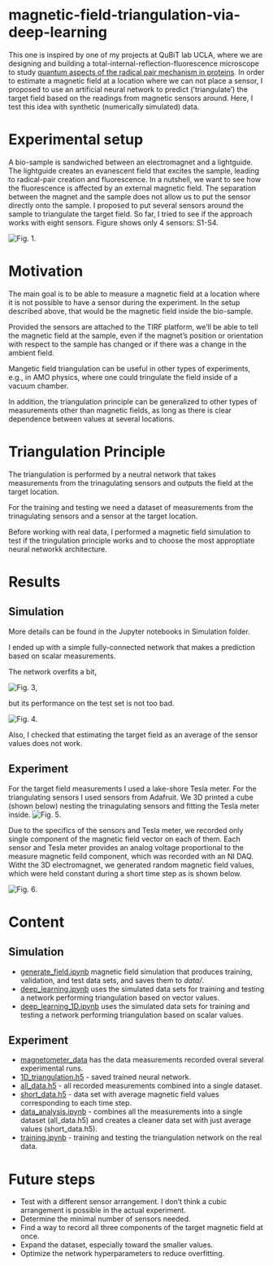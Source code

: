 # magnetic-field-triangulation-via-deep-learning
This one is inspired by one of my projects at QuBiT lab UCLA, where we are designing and building a total-internal-reflection-fluorescence microscope to study [quantum aspects of the radical pair mechanism in proteins](https://github.com/tretyakovmipt/RPM-toy-simulation).  In order to estimate a magnetic field at a location where we can not place a sensor, I proposed to use an artificial neural network to predict (’triangulate’) the target field based on the readings from magnetic sensors around. Here, I test this idea with synthetic (numerically simulated) data.


# Experimental setup

A bio-sample is sandwiched between an electromagnet and a lightguide. The lightguide creates an evanescent field that excites the sample, leading to radical-pair creation and fluorescence. In a nutshell, we want to see how the fluorescence is affected by an external magnetic field. The separation between the magnet and the sample does not allow us to put the sensor directly onto the sample. I proposed to put several sensors around the sample to triangulate the target field. So far, I tried to see if the approach works with eight sensors. Figure shows only 4 sensors: S1-S4. 

![Fig. 1](TIRF_setup.png).

# Motivation

The main goal is to be able to measure a magnetic field at a location where it is not possible to have a sensor during the experiment. In the setup described above, that would be the magnetic field inside the bio-sample. 

Provided the sensors are attached to the TIRF platform, we’ll be able to tell the magnetic field at the sample, even if the magnet’s position or orientation with respect to the sample has changed or if there was a change in the ambient field. 

Mangetic field triangulation can be useful in other types of experiments, e.g., in AMO physics, where one could tringulate the field inside of a vacuum chamber.

In addition, the triangulation principle can be generalized to other types of measurements other than magnetic fields, as long as there is clear dependence between values at several locations.

# Triangulation Principle

The triangulation is performed by a neutral network that takes measurements from the trinagulating sensors and outputs the field at the target location.

For the training and testing we need a dataset of measurements from the trinagulating sensors and a sensor at the target location.

Before working with real data, I performed a magnetic field simulation to test if the tringulation principle works and to choose the most approptiate neural networkk architecture.


# Results
## Simulation
More details can be found in the Jupyter notebooks in Simulation folder.

I ended up with a simple fully-connected network that makes a prediction based on scalar measurements.

The network overfits a bit, 

![Fig. 3](cnn-training.png),

but its performance on the test set is not too bad.

![Fig. 4](cnn-test.png).

Also, I checked that estimating the target field as an average of the sensor values does not work.

## Experiment
For the target field measurements I used a lake-shore Tesla meter. For the triangulating sensors I used sensors from Adafruit. We 3D printed a cube (shown below) nesting the trinagulating sensors and fitting the Tesla meter inside. 
![Fig. 5](sensor_cube.jpg).

Due to the specifics of the sensors and Tesla meter, we recorded only single component of the magnetic field vector on each of them.
Each sensor and Tesla meter provides an analog voltage proportional to the measure magnetic feild component, which was recorded with an NI DAQ. Witht the 3D electromagnet, we generated random magnetic field values, which were held constant during a short time step as is shown below.

![Fig. 6](traning_recording.jpg).

# Content
## Simulation
* [generate_field.ipynb](https://github.com/tretyakovmipt/magnetic-field-triangulation-via-deep-learning/blob/main/simulation/generate_field.ipynb) magnetic field simulation that produces training, validation, and test data sets, and saves them to *data/*.
* [deep_learning.ipynb](https://github.com/tretyakovmipt/magnetic-field-triangulation-via-deep-learning/blob/main/simulation/deep_learning.ipynb) uses the simulated data sets for training and testing a network performing triangulation based on vector values.
* [deep_learning_1D.ipynb](https://github.com/tretyakovmipt/magnetic-field-triangulation-via-deep-learning/blob/main/simulation/deep_learning_1D.ipynb) uses the simulated data sets for training and testing a network performing triangulation based on scalar values.

## Experiment
* [magnetometer_data](https://github.com/tretyakovmipt/magnetic-field-triangulation-via-deep-learning/tree/main/experiment/experimental_data/magnitometer_data) has the data measurements recorded overal several experimental runs.
* [1D_triangulation.h5](https://github.com/tretyakovmipt/magnetic-field-triangulation-via-deep-learning/blob/main/experiment/1D_triangulation.h5) - saved trained neural network.
* [all_data.h5](https://github.com/tretyakovmipt/magnetic-field-triangulation-via-deep-learning/blob/main/experiment/all_data.h5) - all recorded measurements combined into a single dataset.
* [short_data.h5](https://github.com/tretyakovmipt/magnetic-field-triangulation-via-deep-learning/blob/main/experiment/short_data.h5) - data set with average magnetic field values corresponding to each time step.
* [data_analysis.ipynb](https://github.com/tretyakovmipt/magnetic-field-triangulation-via-deep-learning/blob/main/experiment/data_analysis.ipynb) - combines all the measurements into a single dataset (all_data.h5) and creates a cleaner data set with just average values (short_data.h5).
* [training.ipynb](https://github.com/tretyakovmipt/magnetic-field-triangulation-via-deep-learning/blob/main/experiment/training.ipynb) - training and testing the triangulation network on the real data.

# Future steps
- Test with a different sensor arrangement. I don’t think a cubic arrangement is possible in the actual experiment.
- Determine the minimal number of sensors needed.
- Find a way to record all three components of the target magnetic field at once.
- Expand the dataset, especially toward the smaller values.
- Optimize the network hyperparameters to reduce overfitting.


